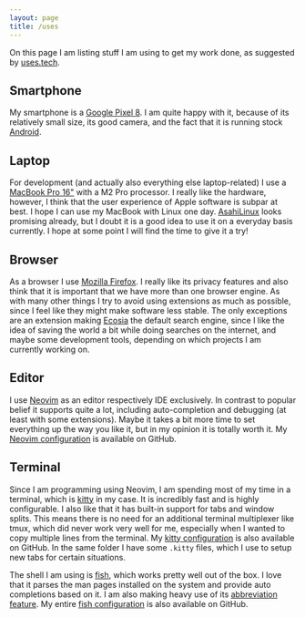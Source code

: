 ```yaml
---
layout: page
title: /uses
---
```


On this page I am listing stuff I am using to get my work done, as suggested by [uses.tech](https://uses.tech/).

## Smartphone

My smartphone is a [Google Pixel 8](https://store.google.com/at/product/pixel_8). I am quite happy with it, because of
its relatively small size, its good camera, and the fact that it is running stock [Android](https://www.android.com).

## Laptop

For development (and actually also everything else laptop-related) I use a [MacBook Pro
16"](https://www.apple.com/at/macbook-pro/) with a M2 Pro processor. I really like the hardware, however, I think that
the user experience of Apple software is subpar at best. I hope I can use my MacBook with Linux one day.
[AsahiLinux](https://asahilinux.org/) looks promising already, but I doubt it is a good idea to use it on a everyday
basis currently. I hope at some point I will find the time to give it a try!

## Browser

As a browser I use [Mozilla Firefox](https://www.mozilla.org/firefox/). I really like its privacy features and also
think that it is important that we have more than one browser engine. As with many other things I try to avoid using
extensions as much as possible, since I feel like they might make software less stable. The only exceptions are an
extension making [Ecosia](https://www.ecosia.org/) the default search engine, since I like the idea of saving the world
a bit while doing searches on the internet, and maybe some development tools, depending on which projects I am currently
working on.

## Editor

I use [Neovim](http://neovim.io/) as an editor respectively IDE exclusively. In contrast to popular belief it supports
quite a lot, including auto-completion and debugging (at least with some extensions). Maybe it takes a bit more time to
set everything up the way you like it, but in my opinion it is totally worth it. My [Neovim
configuration](https://github.com/danrot/dotfiles/blob/master/nvim/init.lua) is available on GitHub.

## Terminal

Since I am programming using Neovim, I am spending most of my time in a terminal, which is
[kitty](https://sw.kovidgoyal.net/kitty/) in my case. It is incredibly fast and is highly configurable. I also like that
it has built-in support for tabs and window splits. This means there is no need for an additional terminal multiplexer
like tmux, which did never work very well for me, especially when I wanted to copy multiple lines from the terminal. My
[kitty configuration](https://github.com/danrot/dotfiles/blob/master/kitty/kitty.conf) is also available on GitHub. In
the same folder I have some `.kitty` files, which I use to setup new tabs for certain situations.

The shell I am using is [fish](https://fishshell.com/), which works pretty well out of the box. I love that it parses
the man pages installed on the system and provide auto completions based on it. I am also making heavy use of its
[abbreviation feature](https://fishshell.com/docs/current/interactive.html#abbreviations). My entire [fish
configuration](https://github.com/danrot/dotfiles/blob/master/fish/config.fish) is also available on GitHub.
